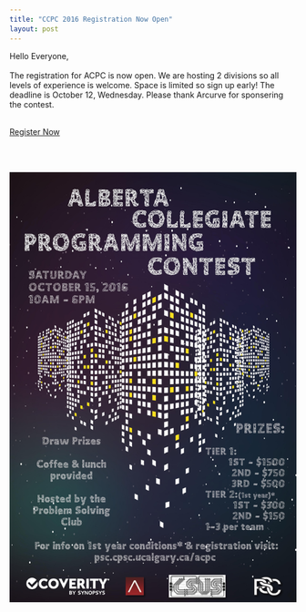 ```yaml
---
title: "CCPC 2016 Registration Now Open"
layout: post
---
```


<div class="col-md-6 col-lg-6">
Hello Everyone, <br><br>
The registration for ACPC is now open. We are hosting 2 divisions so all levels of experience is welcome. Space is limited so sign up early! The deadline is October 12, Wednesday. Please thank Arcurve for sponsering the contest.<br><br>

<a class="btn btn-primary btn-sm" href="/contests/acpc/2016/index.html" role="button">Register Now</a>

<br><br>
</div>

<div class="col-md-6 col-lg-6">		

<img class="img-responsive"  src="/img/acpc_2016_poster.jpg" alt="Arcurve">
</div>